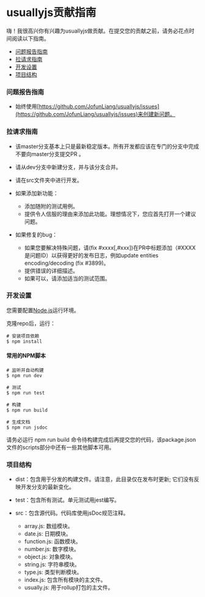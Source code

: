 # usuallyjs贡献指南

嗨！我很高兴你有兴趣为usuallyjs做贡献。在提交您的贡献之前，请务必花点时间阅读以下指南。

* [问题报告指南](#问题报告指南)
* [拉请求指南](#拉请求指南)
* [开发设置](#开发设置)
* [项目结构](#项目结构)

### 问题报告指南

* 始终使用[https://github.com/JofunLiang/usuallyjs/issues](https://github.com/JofunLiang/usuallyjs/issues)来创建新问题。

### 拉请求指南

* 该master分支基本上只是最新稳定版本。所有开发都应该在专门的分支中完成 不要向master分支提交PR 。

* 请从dev分支中新建分支，并与该分支合并。

* 请在src文件夹中进行开发。

* 如果添加新功能：
  * 添加随附的测试用例。
  * 提供令人信服的理由来添加此功能。理想情况下，您应首先打开一个建议问题。

* 如果修复的bug：
  * 如果您要解决特殊问题，请(fix #xxxx[,#xxx])在PR中标题添加（#XXXX是问题ID）以获得更好的发布日志，例如update entities encoding/decoding (fix #3899)。
  * 提供错误的详细描述。
  * 如果可以，请添加适当的测试范围。

### 开发设置

您需要配置[Node.js](https://nodejs.org/en/)运行环境。

克隆repo后，运行：
```
# 安装项目依赖
$ npm install
```

#### 常用的NPM脚本
```
# 监听并自动构建
$ npm run dev

# 测试
$ npm run test

# 构建
$ npm run build

# 生成文档
$ npm run jsdoc
```

请务必运行 npm run build 命令待构建完成后再提交您的代码，该package.json文件的scripts部分中还有一些其他脚本可用。

### 项目结构

* dist：包含用于分发的构建文件。请注意，此目录仅在发布时更新; 它们没有反映开发分支的最新变化。

* test：包含所有测试。单元测试用jest编写。

* src：包含源代码。代码库使用jsDoc规范注释。
  
  * array.js: 数组模块。
  * date.js: 日期模块。
  * function.js: 函数模块。
  * number.js: 数字模块。
  * object.js: 对象模块。
  * string.js: 字符串模块。
  * type.js: 类型判断模块。
  * index.js: 包含所有模块的主文件。
  * usually.js: 用于rollup打包的主文件。
